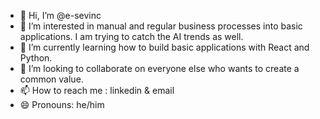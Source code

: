 - 👋 Hi, I’m @e-sevinc
- 👀 I’m interested in manual and regular business processes into basic applications. I am trying to catch the AI trends as well.
- 🌱 I’m currently learning how to build basic applications with React and Python. 
- 💞️ I’m looking to collaborate on everyone else who wants to create a common value. 
- 📫 How to reach me : linkedin & email
- 😄 Pronouns: he/him

<!---
e-sevinc/e-sevinc is a ✨ special ✨ repository because its `README.md` (this file) appears on your GitHub profile.
You can click the Preview link to take a look at your changes.
--->
